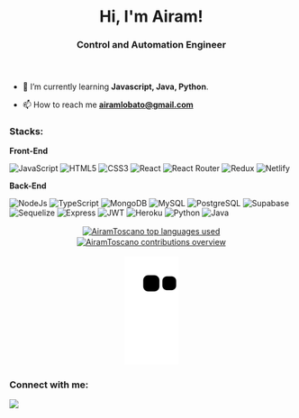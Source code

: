 <!-- Thanks to https://github.com/rahuldkjain/github-profile-readme-generator -->

<header>
  <h1 align="center">Hi, I'm Airam!</h1>
  <h3 align="center"> Control and Automation Engineer</h3>
</header>

<section align="left">

  - 🌱 I’m currently learning **Javascript, Java, Python**.

  - 📫 How to reach me **airamlobato@gmail.com**

 
<h3 align="left">Stacks:</h3>

**Front-End**

  ![JavaScript](https://img.shields.io/badge/JavaScript-323330?style=for-the-badge&logo=javascript&logoColor=F7DF1E)
  ![HTML5](https://img.shields.io/badge/HTML5-E34F26?style=for-the-badge&logo=html5&logoColor=white)
  ![CSS3](https://img.shields.io/badge/CSS3-1572B6?style=for-the-badge&logo=css3&logoColor=white)
  ![React](https://img.shields.io/badge/React-20232A?style=for-the-badge&logo=react&logoColor=61DAFB)
  ![React Router](https://img.shields.io/badge/React_Router-CA4245?style=for-the-badge&logo=react-router&logoColor=white)
  ![Redux](https://img.shields.io/badge/Redux-593D88?style=for-the-badge&logo=redux&logoColor=white)
  ![Netlify](https://img.shields.io/badge/Netlify-00C7B7?style=for-the-badge&logo=netlify&logoColor=white)

  **Back-End**

  ![NodeJs](https://img.shields.io/badge/Node.js-339933?style=for-the-badge&logo=nodedotjs&logoColor=white)
  ![TypeScript](https://img.shields.io/badge/TypeScript-007ACC?style=for-the-badge&logo=typescript&logoColor=white)
  ![MongoDB](https://img.shields.io/badge/MongoDB-4EA94B?style=for-the-badge&logo=mongodb&logoColor=white)
  ![MySQL](https://img.shields.io/badge/MySQL-005C84?style=for-the-badge&logo=mysql&logoColor=white)
  ![PostgreSQL](https://img.shields.io/badge/PostgreSQL-316192?style=for-the-badge&logo=postgresql&logoColor=white)
  ![Supabase](https://img.shields.io/badge/Supabase-181818?style=for-the-badge&logo=supabase&logoColor=white)
  ![Sequelize](https://img.shields.io/badge/Sequelize-52B0E7?style=for-the-badge&logo=Sequelize&logoColor=white)
  ![Express](https://img.shields.io/badge/Express.js-000000?style=for-the-badge&logo=express&logoColor=white)
  ![JWT](https://img.shields.io/badge/JWT-000000?style=for-the-badge&logo=JSON%20web%20tokens&logoColor=white)
  ![Heroku](https://img.shields.io/badge/Heroku-430098?style=for-the-badge&logo=heroku&logoColor=white)
  ![Python](https://img.shields.io/badge/Python-430098?style=for-the-badge&logo=python&logoColor=white)
  ![Java](https://img.shields.io/badge/Java-430098?style=for-the-badge&logo=java&logoColor=white)



<!-- GitHub readme stats https://github.com/anuraghazra/github-readme-stats -->
<div align="center">
  <a href="https://github.com/AiramToscano">
    <img align="center" src="https://github-readme-stats.vercel.app/api/top-langs?username=AiramToscano&show_icons=true&theme=dark&title_color=ffffff&text_color=ffffff&bg_color=181413&locale=en&layout=slim&hide_border=true&langs_count=4" height="220" alt="AiramToscano top languages used" />
    <img align="center" src="https://github-readme-stats.vercel.app/api?username=AiramToscano&show_icons=true&theme=dark&title_color=ffffff&text_color=ffffff&bg_color=181413&locale=en&hide_border=true&include_all_commits=true" alt="AiramToscano contributions overview" height="220" />
  </a>
</div>
<br>

<!-- Snake contributions graph https://github.com/Platane/snk -->
<div align="center">
  <a href="https://github.com/AiramToscano">
    <img src="https://github.com/AiramToscano/AiramToscano/blob/output/github-contribution-grid-snake.svg" alt="Snake contributions animation"/>
  </a>
  <br>
</div>
    <h3>Connect with me:</h3>
  <div>
   <a href="https://www.linkedin.com/in/airamtoscano/" target="_blank"><img src="https://img.shields.io/badge/-LinkedIn-%230077B5?style=for-the-badge&logo=linkedin&logoColor=white" target="_blank"></a> 
  </div>




